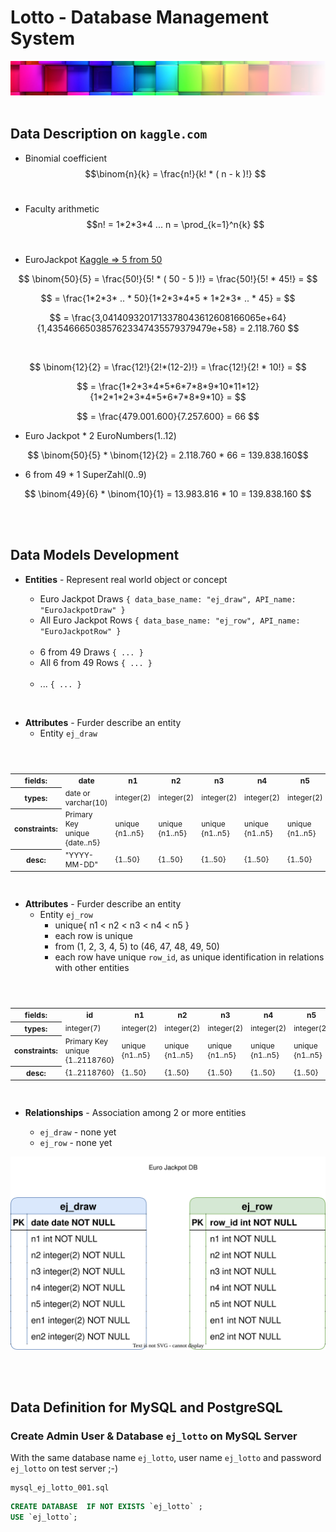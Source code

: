 # Lotto - Database Management System
![Logo egosanto.de](assets/images/documentation/logo.png)
<br><br>
## Data Description on `kaggle.com`
- Binomial coefficient
    $$\binom{n}{k} = \frac{n!}{k! * ( n - k )!}  $$ <br>
- Faculty arithmetic
    $$n! = 1*2*3*4 ... n = \prod_{k=1}^n{k} $$<br>

- EuroJackpot [Kaggle => 5 from 50](https://www.kaggle.com/code/tonisun/5from50)

$$ \binom{50}{5} = \frac{50!}{5! * ( 50 - 5 )!} = \frac{50!}{5! * 45!} = $$ 

$$ = \frac{1*2*3* .. * 50}{1*2*3*4*5  *  1*2*3* .. * 45} = $$

$$ = \frac{3,0414093201713378043612608166065e+64}{1,4354666503857623347435579379479e+58} = 2.118.760 $$

<br>

$$ \binom{12}{2} = \frac{12!}{2!*(12-2)!} = \frac{12!}{2! * 10!} = $$

$$ = \frac{1*2*3*4*5*6*7*8*9*10*11*12}{1*2*1*2*3*4*5*6*7*8*9*10} = $$

$$ = \frac{479.001.600}{7.257.600} = 66 $$

- Euro Jackpot * 2 EuroNumbers(1..12)

$$ \binom{50}{5} * \binom{12}{2} = 2.118.760 * 66 = 139.838.160$$

- 6 from 49 * 1 SuperZahl(0..9)  

$$ \binom{49}{6} * \binom{10}{1} = 13.983.816  *  10 = 139.838.160 $$

<br><br>
## Data Models Development

- **Entities** - Represent real world object or concept
  - Euro Jackpot Draws ```{ data_base_name: "ej_draw", API_name: "EuroJackpotDraw" }```
  - All Euro Jackpot Rows ```{ data_base_name: "ej_row", API_name: "EuroJackpotRow" }```
  <br>

  - 6 from 49 Draws ```{ ... }```
  - All 6 from 49 Rows ```{ ... }```
  <br>
  
  - ... ```{ ... }```

<br>



- **Attributes** - Furder describe an entity
  - Entity ```ej_draw```

<style>
    table {
        font-size: 12px;
    }
</style>

<table >
    <header>
        <tr>
            <th>fields: </th><th>date</th><th>n1</th><th>n2</th><th>n3</th><th>n4</th><th>n5</th><th>en1</th><th>en2</th>
        </tr>
    </header>
    <body>
         <tr>
            <th>types: </th><td>date or <br>varchar(10)</td><td>integer(2)</td><td>integer(2)</td><td>integer(2)</td><td>integer(2)</td><td>integer(2)</td><td>integer(2)</td><td>integer(2)</td>
        </tr>
        <tr>
            <th>constraints: </th><td>Primary Key<br> unique <br>{date..n5}</td><td>unique {n1..n5}</td><td>unique {n1..n5}</td><td>unique {n1..n5}</td><td>unique {n1..n5}</td><td>unique {n1..n5}</td><td>unique {en1, en2}</td><td>unique {en1, en2}</td>
        </tr>
        <tr>
            <th>desc: </th><td>"YYYY-MM-DD"</td><td>{1..50}</td><td>{1..50}</td><td>{1..50}</td><td>{1..50}</td><td>{1..50}</td><td>{1..12}</td><td>{1..12}</td>
        </tr>
    </body>
</table>

<br>

- **Attributes** - Furder describe an entity
  - Entity ```ej_row```
    - unique{ n1 < n2 < n3 < n4 < n5 }
    - each row is unique
    - from (1, 2, 3, 4, 5) to (46, 47, 48, 49, 50)
    - each row have unique `row_id`, as unique identification in relations with other entities


<style>
    table {
        font-size: 12px;
    }
</style>

<table >
    <header>
        <tr>
            <th>fields: </th><th>id</th><th>n1</th><th>n2</th><th>n3</th><th>n4</th><th>n5</th>
        </tr>
    </header>
    <body>
         <tr>
            <th>types: </th><td>integer(7)</td><td>integer(2)</td><td>integer(2)</td><td>integer(2)</td><td>integer(2)</td><td>integer(2)</td>
        </tr>
        <tr>
            <th>constraints: </th><td>Primary Key<br> unique <br>{1..2118760}</td><td>unique {n1..n5}</td><td>unique {n1..n5}</td><td>unique {n1..n5}</td><td>unique {n1..n5}</td><td>unique {n1..n5}</td>
        </tr>
        <tr>
            <th>desc: </th><td>{1..2118760}</td><td>{1..50}</td><td>{1..50}</td><td>{1..50}</td><td>{1..50}</td><td>{1..50}</td>
        </tr>
    </body>
</table>

<br>

- **Relationships** - Association among 2 or more entities

  - ```ej_draw``` - none yet
  - ```ej_row``` - none yet

![Euro Jackpot DB](assets/images/documentation/er-diagram.drawio.svg)

<br><br>
## Data Definition for MySQL and PostgreSQL

### Create Admin User & Database `ej_lotto` on MySQL Server

With the same database name `ej_lotto`, user name `ej_lotto` and password `ej_lotto` on test server ;-)

```shell 
mysql_ej_lotto_001.sql
```

```SQL
CREATE DATABASE  IF NOT EXISTS `ej_lotto` ;
USE `ej_lotto`;
```